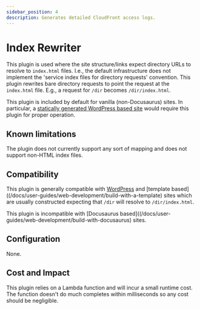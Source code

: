 ```yaml
---
sidebar_position: 4
description: Generates detailed CloudFront access logs.
---
```

# Index Rewriter

This plugin is used where the site structure/links expect directory URLs to resolve to `index.html` files. I.e., the default infrastructure does not implement the 'service index files for directory requests' convention. This plugin rewrites bare directory requests to point the request at the `index.html` file. E.g., a request for `/dir` becomes `/dir/index.html`.

This plugin is included by default for vanilla (non-Docusaurus) sites. In particular, a [statically generated WordPress based site](/docs/user-guides/web-development/build-with-wordpress) would require this plugin for proper operation.

## Known limitations

The plugin does not currently support any sort of mapping and does not support non-HTML index files.

## Compatibility

This plugin is generally compatible with [WordPress](/docs/user-guides/web-development/build-with-wordpress) and [template based]((/docs/user-guides/web-development/build-with-a-template) sites which are usually constructed expecting that `/dir` will resolve to `/dir/index.html`.

This plugin is incompatible with [Docusaurus based]((/docs/user-guides/web-development/build-with-docusaurus) sites.

## Configuration

None.

## Cost and Impact

This plugin relies on a Lambda function and will incur a small runtime cost. The function doesn't do much completes within milliseconds so any cost should be negligible.
